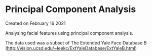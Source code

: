 # Principal Component Analysis

Created on February 16 2021

Analysing facial features using principal component analysis.

The data used was a subset of The Extended Yale Face Database B (http://vision.ucsd.edu/~leekc/ExtYaleDatabase/ExtYaleB.html)
